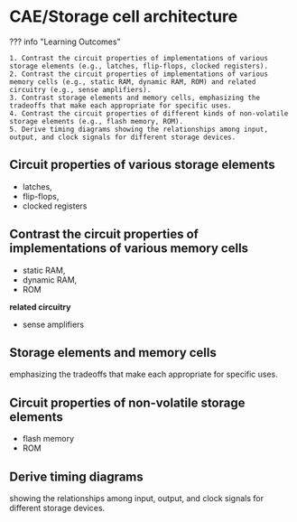 # CAE/Storage cell architecture

??? info "Learning Outcomes"

    1. Contrast the circuit properties of implementations of various storage elements (e.g., latches, flip-flops, clocked registers).
    2. Contrast the circuit properties of implementations of various memory cells (e.g., static RAM, dynamic RAM, ROM) and related circuitry (e.g., sense amplifiers).
    3. Contrast storage elements and memory cells, emphasizing the tradeoffs that make each appropriate for specific uses.
    4. Contrast the circuit properties of different kinds of non-volatile storage elements (e.g., flash memory, ROM).
    5. Derive timing diagrams showing the relationships among input, output, and clock signals for different storage devices.

## Circuit properties of various storage elements 

- latches, 
- flip-flops, 
- clocked registers

## Contrast the circuit properties of implementations of various memory cells 

- static RAM, 
- dynamic RAM, 
- ROM

**related circuitry**

- sense amplifiers

## Storage elements and memory cells

emphasizing the tradeoffs that make each appropriate for specific uses.

## Circuit properties of non-volatile storage elements 

- flash memory
- ROM

## Derive timing diagrams 

showing the relationships among input, output, and clock signals for different storage devices.